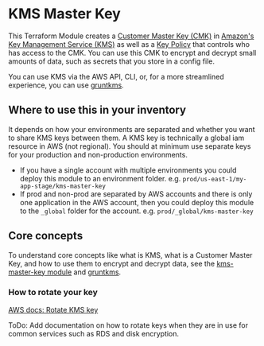 # KMS Master Key

This Terraform Module creates a [Customer Master
Key (CMK)](http://docs.aws.amazon.com/kms/latest/developerguide/concepts.html#master_keys) in [Amazon's Key Management
Service (KMS)](https://aws.amazon.com/kms/) as well as a [Key
Policy](http://docs.aws.amazon.com/kms/latest/developerguide/concepts.html#key_permissions) that controls who has
access to the CMK. You can use this CMK to encrypt and decrypt small amounts of data, such as secrets that you store
in a config file.

You can use KMS via the AWS API, CLI, or, for a more streamlined experience, you can use
[gruntkms](https://github.com/gruntwork-io/gruntkms).

## Where to use this in your inventory

It depends on how your environments are separated and whether you want to share KMS keys between them.
A KMS key is technically a global iam resource in AWS (not regional).
You should at minimum use separate keys for your production and non-production environments.

* If you have a single account with multiple environments you could deploy this module to an environment folder.
  e.g. `prod/us-east-1/my-app-stage/kms-master-key`
* If prod and non-prod are separated by AWS accounts and there is only one application in the AWS account,
  then you could deploy this module to the  `_global` folder for the account. e.g. `prod/_global/kms-master-key`

## Core concepts

To understand core concepts like what is KMS, what is a Customer Master Key, and how to use them to encrypt and decrypt
data, see the [kms-master-key
module](https://github.com/gruntwork-io/module-security/tree/master/modules/kms-master-key) and
[gruntkms](https://github.com/gruntwork-io/gruntkms).

### How to rotate your key

[AWS docs: Rotate KMS key](https://docs.aws.amazon.com/kms/latest/developerguide/rotate-keys.html#rotate-keys-how-it-works)

ToDo: Add documentation on how to rotate keys when they are in use for common services such as RDS and disk encryption.

